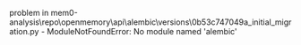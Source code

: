 problem in mem0-analysis\repo\openmemory\api\alembic\versions\0b53c747049a_initial_migration.py - ModuleNotFoundError: No module named 'alembic'
